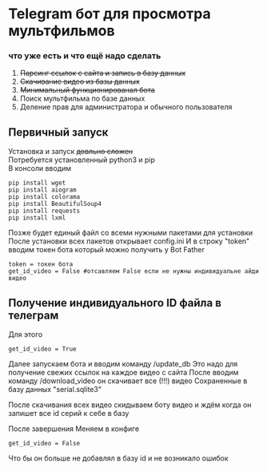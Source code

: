 # Telegram бот для просмотра мультфильмов
### что уже есть и что ещё надо сделать
1. ~~Парсинг ссылок с сайта и запись в базу данных~~
2. ~~Скачивание видео из базы данных~~
3. ~~Минимальный функционированал бота~~
4. Поиск мультфильма по базе данных
5. Деление прав для администратора и обычного пользователя

## Первичный запуск
Установка и запуск ~~довльно сложен~~<br>
Потребуется установленный python3 и pip<br>
В консоли вводим
```no-highlight
pip install wget
pip install aiogram
pip install colorama
pip install BeautifulSoup4
pip install requests
pip install lxml
```
Позже будет единый файл со всеми нужными пакетами для установки
После установки всех пакетов открывает config.ini 
И в строку "token" вводим токен бота который можно получить у Bot Father
```no-highlight
token = токен бота
get_id_video = False #отсавляем False если не нужны индивидуальне айди видео
```
## Получение индивидуального ID файла в телеграм 
Для этого
```no-highlight
get_id_video = True
```
Далее запускаем бота и вводим команду /update_db
Это надо для получение свежих ссылок на каждое видео с сайта
После вводим команду /download_video он скачивает все (!!!) видео 
Сохраненные в базу данных "serial.sqlite3"

После скачивания всех видео скидываем боту видео и ждём когда он запишет все id серий к себе в базу

После завершения
Меняем в конфиге 
```no-highlight 
get_id_video = False
```
Что бы он больше не добавлял в базу id и не возникало ошибок
